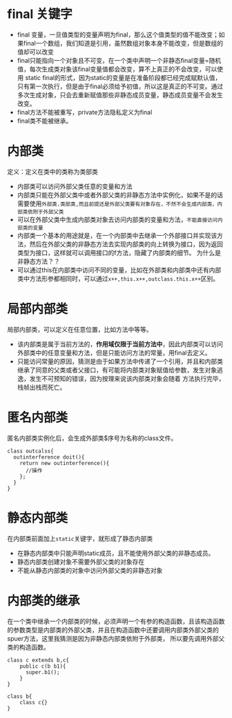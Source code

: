 # final 关键字  
- final 变量，一旦值类型的变量声明为final，那么这个值类型的值不能改变；如果final一个数组，我们知道是引用，虽然数组对象本身不能改变，但是数组的值却可以改变
- final只能指向一个对象且不可变，在一个类中声明一个非静态final变量=随机值，每次生成类对象该final变量值都会改变，算不上真正的不会改变，可以使用 static final的形式，因为static的变量是在准备阶段都已经完成赋默认值，只有第一次执行，但是由于final必须给予初值，所以这是真正的不可变。通过多次生成对象，只会去重新赋值那些非静态成员变量，静态成员变量不会发生改变。
- final方法不能被重写，private方法隐私定义为final
- final类不能被继承。

# 内部类  
定义：定义在类中的类称为类部类  
- 内部类可以访问外部父类任意的变量和方法
- 内部类只能在外部父类中或者外部父类的非静态方法中实例化，如果不是的话需要使用`外部类.类部类,而且前提还是外部父类要有对象存在，不然不会生成内部类，内部类依附于外部父类`  
- 可以在外部父类中生成内部类对象去访问内部类的变量和方法，`不能直接访问内部类的变量`
- 内部类一个基本的用途就是，在一个内部类中去继承一个外部接口并实现该方法，然后在外部父类的非静态方法去实现内部类的向上转换为接口，因为返回类型为接口，这样就可以调用接口的f方法，隐藏了内部类的细节。
为什么是非静态方法？？  
- 可以通过this在内部类中访问不同的变量，比如在外部类和内部类中还有内部类中方法形参都相同时，可以通过`x++,this.x++,outclass.this.x++`区别。

# 局部内部类  
局部内部类，可以定义在任意位置，比如方法中等等。
- 该内部类是属于当前方法的，**作用域仅限于当前方法中**，因此内部类可以访问外部类中的任意变量和方法，但是只能访问方法的常量，用final去定义。
- 只能访问常量的原因，猜测是由于如果方法中传递了一个引用，并且和内部类继承了同意的父类或者父接口，有可能将内部类对象赋值给参数，发生对象逃逸，发生不可预知的错误，因为按理来说该内部类对象会随着
方法执行完毕，栈帧出栈而死亡。  

# 匿名内部类  
匿名内部类实例化后，会生成外部类$序号为名称的class文件。
```
class outcalss{
  outinterference doit(){
    return new outinterference(){
      //操作
    };
  }
}
```  

# 静态内部类  
在内部类前面加上`static`关键字，就形成了静态内部类
- 在静态内部类中只能声明static成员，且不能使用外部父类的非静态成员。
- 静态内部类创建对象不需要外部父类的对象存在
- 不能从静态内部类的对象中访问外部父类的非静态对象  

# 内部类的继承  
在一个类中继承一个内部类的时候，必须声明一个有参的构造函数，且该构造函数的参数类型是内部类的外部父类，并且在构造函数中还要调用内部类外部父类的spuer方法，这里我猜测是因为非静态内部类依附于外部类，
所以要先调用外部父类的构造函数。
```
class c extends b,c{
    public c(b b1){
      super.b1();
    }
}

class b{
    class c{}
}
```
